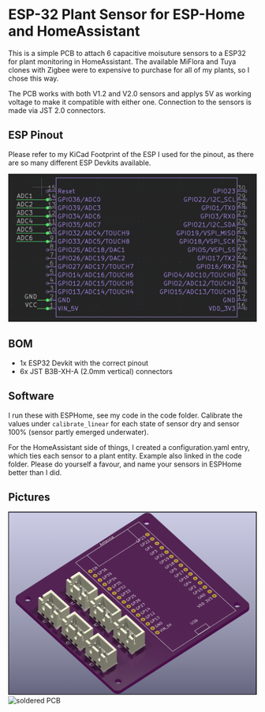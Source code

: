 # ESP-32 Plant Sensor for ESP-Home and HomeAssistant

This is a simple PCB to attach 6 capacitive moisuture sensors to a ESP32 for plant monitoring in HomeAssistant. The available MiFlora and Tuya clones with Zigbee were to expensive to purchase for all of my plants, so I chose this way. 

The PCB works with both V1.2 and V2.0 sensors and applys 5V as working voltage to make it compatible with either one. Connection to the sensors is made via JST 2.0 connectors. 

## ESP Pinout
Please refer to my KiCad Footprint of the ESP I used for the pinout, as there are so many different ESP Devkits available. 

![Pinout](https://github.com/exen904/ESP32-Plant-Sensor/blob/master/Pictures/pinout.png)

## BOM
- 1x ESP32 Devkit with the correct pinout
- 6x JST B3B-XH-A (2.0mm vertical) connectors

## Software
I run these with ESPHome, see my code in the code folder. Calibrate the values under `calibrate_linear` for each state of sensor dry and sensor 100% (sensor partly emerged underwater).

For the HomeAssistant side of things, I created a configuration.yaml entry, which ties each sensor to a plant entity. Example also linked in the code folder. Please do yourself a favour, and name your sensors in ESPHome better than I did.

## Pictures
![PCB render](https://github.com/exen904/ESP32-Plant-Sensor/blob/master/Pictures/ESP%20Plants.png)
![soldered PCB](https://github.com/exen904/ESP32-Plant-Sensor/blob/master/Pictures/plant4.jpg)